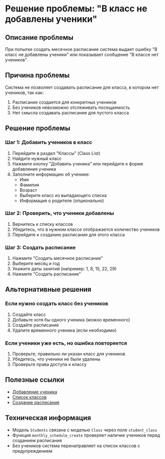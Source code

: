 # Решение проблемы: "В класс не добавлены ученики"

## Описание проблемы
При попытке создать месячное расписание система выдает ошибку "В класс не добавлены ученики" или показывает сообщение "В классе нет учеников".

## Причина проблемы
Система не позволяет создавать расписание для класса, в котором нет учеников, так как:
1. Расписание создается для конкретных учеников
2. Без учеников невозможно отслеживать посещаемость
3. Нет смысла создавать расписание для пустого класса

## Решение проблемы

### Шаг 1: Добавить учеников в класс
1. Перейдите в раздел "Классы" (Class List)
2. Найдите нужный класс
3. Нажмите кнопку "Добавить ученика" или перейдите к форме добавления ученика
4. Заполните информацию об ученике:
   - Имя
   - Фамилия
   - Возраст
   - Выберите класс из выпадающего списка
   - Информация о родителе (опционально)

### Шаг 2: Проверить, что ученики добавлены
1. Вернитесь к списку классов
2. Убедитесь, что в нужном классе отображается количество учеников
3. Перейдите к созданию расписания для этого класса

### Шаг 3: Создать расписание
1. Нажмите "Создать месячное расписание"
2. Выберите месяц и год
3. Укажите даты занятий (например: 1, 8, 15, 22, 29)
4. Нажмите "Создать расписание"

## Альтернативные решения

### Если нужно создать класс без учеников
1. Создайте класс
2. Добавьте хотя бы одного ученика (можно временного)
3. Создайте расписание
4. Удалите временного ученика (если необходимо)

### Если ученики уже есть, но ошибка повторяется
1. Проверьте, правильно ли указан класс для учеников
2. Убедитесь, что ученики не были удалены
3. Проверьте права доступа к классу

## Полезные ссылки
- [Добавление ученика](../templates/student_form.html)
- [Список классов](../templates/class_list.html)
- [Создание расписания](../templates/monthly_schedule_create.html)

## Техническая информация
- Модель `Students` связана с моделью `Class` через поле `student_class`
- Функция `monthly_schedule_create` проверяет наличие учеников перед созданием расписания
- Без учеников система перенаправляет на список классов с предупреждением
